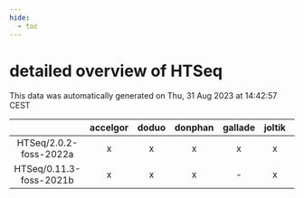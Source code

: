```yaml
---
hide:
  - toc
---
```


detailed overview of HTSeq
==========================


This data was automatically generated on Thu, 31 Aug 2023 at 14:42:57 CEST  

| |accelgor|doduo|donphan|gallade|joltik|skitty|swalot|victini|
| :---: | :---: | :---: | :---: | :---: | :---: | :---: | :---: | :---: |
|HTSeq/2.0.2-foss-2022a|x|x|x|x|x|x|x|x|
|HTSeq/0.11.3-foss-2021b|x|x|x|-|x|x|x|x|
